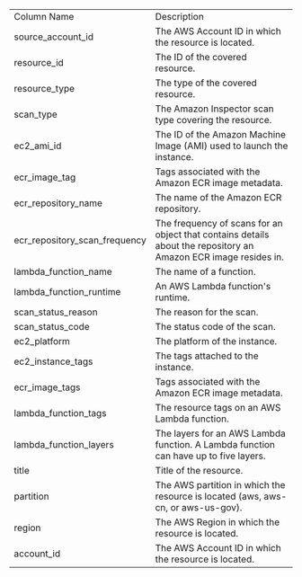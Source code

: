<table>
	<tr><td>Column Name</td><td>Description</td></tr>
	<tr><td>source_account_id</td><td>The AWS Account ID in which the resource is located.</td></tr>
	<tr><td>resource_id</td><td>The ID of the covered resource.</td></tr>
	<tr><td>resource_type</td><td>The type of the covered resource.</td></tr>
	<tr><td>scan_type</td><td>The Amazon Inspector scan type covering the resource.</td></tr>
	<tr><td>ec2_ami_id</td><td>The ID of the Amazon Machine Image (AMI) used to launch the instance.</td></tr>
	<tr><td>ecr_image_tag</td><td>Tags associated with the Amazon ECR image metadata.</td></tr>
	<tr><td>ecr_repository_name</td><td>The name of the Amazon ECR repository.</td></tr>
	<tr><td>ecr_repository_scan_frequency</td><td>The frequency of scans for an object that contains details about the repository an Amazon ECR image resides in.</td></tr>
	<tr><td>lambda_function_name</td><td>The name of a function.</td></tr>
	<tr><td>lambda_function_runtime</td><td>An AWS Lambda function's runtime.</td></tr>
	<tr><td>scan_status_reason</td><td>The reason for the scan.</td></tr>
	<tr><td>scan_status_code</td><td>The status code of the scan.</td></tr>
	<tr><td>ec2_platform</td><td>The platform of the instance.</td></tr>
	<tr><td>ec2_instance_tags</td><td>The tags attached to the instance.</td></tr>
	<tr><td>ecr_image_tags</td><td>Tags associated with the Amazon ECR image metadata.</td></tr>
	<tr><td>lambda_function_tags</td><td>The resource tags on an AWS Lambda function.</td></tr>
	<tr><td>lambda_function_layers</td><td>The layers for an AWS Lambda function. A Lambda function can have up to five layers.</td></tr>
	<tr><td>title</td><td>Title of the resource.</td></tr>
	<tr><td>partition</td><td>The AWS partition in which the resource is located (aws, aws-cn, or aws-us-gov).</td></tr>
	<tr><td>region</td><td>The AWS Region in which the resource is located.</td></tr>
	<tr><td>account_id</td><td>The AWS Account ID in which the resource is located.</td></tr>
</table>